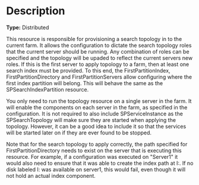 # Description

**Type:** Distributed

This resource is responsible for provisioning a search topology in to the
current farm. It allows the configuration to dictate the search topology roles
that the current server should be running. Any combination of roles can be
specified and the topology will be upaded to reflect the current servers new
roles. If this is the first server to apply topology to a farm, then at least
one search index must be provided. To this end, the FirstPartitionIndex,
FirstPartitionDirectory and FirstPartitionServers allow configuring where the
first index partition will belong. This will behave the same as the
SPSearchIndexPartition resource.

You only need to run the topology resource on a single server in the farm.
It will enable the components on each server in the farm, as specified in
the configuration. It is not required to also include SPServiceInstance as
the SPSearchTopology will make sure they are started when applying the
topology. However, it can be a good idea to include it so that the services
will be started later on if they are ever found to be stopped.

Note that for the search topology to apply correctly, the path specified for
FirstPartitionDirectory needs to exist on the server that is executing this
resource. For example, if a configuration was executed on "Server1" it would
also need to ensure that it was able to create the index path at I:\. If no
disk labeled I: was available on server1, this would fail, even though it will
not hold an actual index component.
